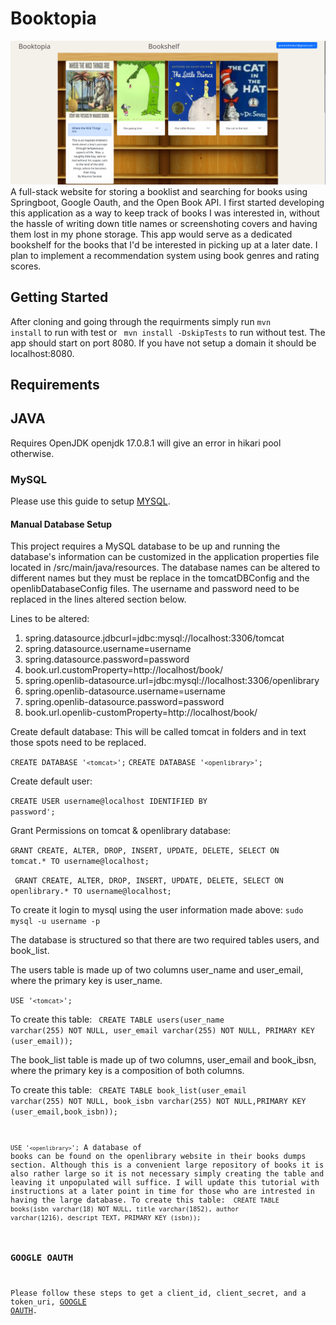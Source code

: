 # Booktopia
![Alt text](bookshelf.png)
A full-stack website for storing a booklist and searching for books using Springboot, Google Oauth, and the Open Book API. I first started developing this application as a way to keep track of books I was interested in, without the hassle of writing down title names or screenshoting covers and having them lost in my phone storage. This app would serve as a dedicated bookshelf for the books that I'd be interested in picking up at a later date. I plan to implement a recommendation system using book genres and rating scores.

## Getting Started
After cloning and going through the requirments simply run <code>mvn install</code> to run with test or <code>  mvn install -DskipTests</code> to run without 
test. The app should start on port 8080. If you have not setup a domain it should be localhost:8080.

## Requirements

## JAVA
Requires OpenJDK openjdk 17.0.8.1 will give an error in hikari pool otherwise.

### MySQL
Please use this guide to setup [MYSQL](https://www.digitalocean.com/community/tutorials/how-to-install-mysql-on-ubuntu-22-04).

#### Manual Database Setup
This project requires a MySQL database to be up and running the database's
information can be customized in the application properties file located in /src/main/java/resources.
The database names can be altered to different names but they must be replace in the tomcatDBConfig and the openlibDatabaseConfig files. The username and password need to be replaced in the lines altered section below. 

Lines to be altered:
<ol>
  <li>spring.datasource.jdbcurl=jdbc:mysql://localhost:3306/tomcat</li>
  <li>spring.datasource.username=username</li>
  <li>spring.datasource.password=password</li>
  <li>book.url.customProperty=http://localhost/book/</li>
  <li>spring.openlib-datasource.url=jdbc:mysql://localhost:3306/openlibrary</li>
  <li>spring.openlib-datasource.username=username</li>
  <li>spring.openlib-datasource.password=password</li>
  <li>book.url.openlib-customProperty=http://localhost/book/</li>
</ol>


Create default database:
This will be called tomcat in folders and in text those spots need to be replaced.

<code>CREATE DATABASE '`<tomcat>`';</code>
<code>CREATE DATABASE '`<openlibrary>`';</code>

Create default user:

<code>CREATE USER username@localhost IDENTIFIED BY password';</code>

Grant Permissions on tomcat & openlibrary database:

<code>GRANT CREATE, ALTER, DROP, INSERT, UPDATE, DELETE, SELECT ON tomcat.* TO username@localhost; </code>

<code> GRANT CREATE, ALTER, DROP, INSERT, UPDATE, DELETE, SELECT ON openlibrary.* TO username@localhost;</code>


To create it login to mysql using the user information made above: <code>sudo mysql -u username -p  </code>

The database is structured so that there are two required tables users, and book_list. 

The users table is made up of two columns
user_name and user_email, where the primary key is user_name. 

<code>USE  '`<tomcat>`';</code>

To create this table: <code> CREATE TABLE users(user_name varchar(255) NOT NULL, user_email varchar(255) NOT NULL, PRIMARY KEY (user_email));</code>

The book_list table is made up of two columns, user_email and book_ibsn, where the primary key is a composition of both columns.

To create this table: <code> CREATE TABLE book_list(user_email varchar(255) NOT NULL, book_isbn varchar(255) NOT NULL,PRIMARY KEY (user_email,book_isbn));


<code>USE  '`<openlibrary>`';</code>
A database of books can be found on the openlibrary website in their books dumps section. Although this is a convenient large repository of books it is also rather large so it is not necessary simply creating the table and leaving it unpopulated will suffice. I will update this tutorial with instructions at a later point in time for those who are intrested in having the large database. 
To create this table: <code> CREATE TABLE books(isbn varchar(18) NOT NULL, title varchar(1852), author varchar(1216), descript TEXT, PRIMARY KEY (isbn));</code>


### GOOGLE OAUTH
Please follow these steps to get a client_id, client_secret, and a token_uri, [GOOGLE OAUTH](https://developers.google.com/identity/protocols/oauth2).
